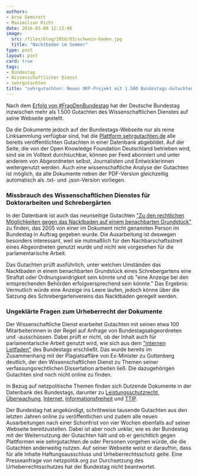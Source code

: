 ```yaml
---
authors:
- Arne Semsrott
- Maximilian Richt
date: 2016-03-08 12:12:00
image:
  src: /files/blog/2016/03/schwein-baden.jpg
  title: "Nacktbaden im Sommer"
type: post
layout: post
card: true
tags:
- Bundestag
- Wissenschaftlicher Dienst
- sehrgutachten
title: "sehrgutachten: Neues OKF-Projekt mit 1.500 Bundestags-Gutachten, auch zum Nacktbaden"
---
```


Nach dem <a href="https://netzpolitik.org/2016/fragdenbundestag-erfolgreich-bundestag-oeffnet-seine-aktenschraenke/">Erfolg von #FragDenBundestag</a> hat der Deutsche Bundestag inzwischen mehr als 1.500 Gutachten des Wissenschaftlichen Dienstes auf seine Webseite gestellt. 

Da die Dokumente jedoch auf der Bundestags-Webseite nur als reine Linksammlung verfügbar sind, hat die <a href="https://sehrgutachten.de/">Plattform sehrgutachten.de</a> alle bereits veröffentlichten Gutachten in einer Datenbank abgebildet. Auf der Seite, die von der Open Knowledge Foundation Deutschland betrieben wird, sind sie im Volltext durchsuchbar, können per Feed abonniert und unter anderem von Abgeordneten selbst, Journalisten und Entwicklerinnen weitergenutzt werden. Auch eine wissenschaftliche Analyse der Gutachten ist möglich, da alle Dokumente neben der PDF-Version gleichzeitig automatisch als .txt- und .json-Version vorliegen.

<h3>Missbrauch des Wissenschaftlichen Dienstes für Doktorarbeiten und Schrebergärten</h3>

In der Datenbank ist auch das neunseitige Gutachten <a href="https://sehrgutachten.de/bt/wd7/178-05-zu-den-rechtlichen-moeglichkeiten-gegen-das-nacktbaden-auf-einem-benachbarten-grundstueck">"Zu den rechtlichen Möglichkeiten gegen das Nacktbaden auf einem benachbarten Grundstück"</a> zu finden, das 2005 von einer im Dokument nicht genannten Person im Bundestag in Auftrag gegeben wurde. Die Ausarbeitung ist deswegen besonders interessant, weil sie mutmaßlich für den Nachbarschaftsstreit eines Abgeordneten genutzt wurde und nicht wie vorgesehen für die parlamentarische Arbeit.

Das Gutachten prüft ausführlich, unter welchen Umständen das Nacktbaden in einem benachbarten Grundstück eines Schrebergartens eine Straftat oder Ordnungswidrigkeit sein könnte und ob "eine Anzeige bei den entsprechenden Behörden erfolgversprechend sein könnte." 
Das Ergebnis: Vermutlich würde eine Anzeige ins Leere laufen, jedoch könne über die Satzung des Schrebergartenvereins das Nacktbaden geregelt werden.

<h3>Ungeklärte Fragen zum Urheberrecht der Dokumente</h3>

Der Wissenschaftliche Dienst erarbeitet Gutachten mit seinen etwa 100 Mitarbeiterinnen in der Regel auf Anfrage von Bundestagsabgeordneten und -ausschüssen. Dabei prüft er nicht, ob der Inhalt auch für parlamentarische Arbeit genutzt wird, wie sich aus dem <a href="https://fragdenstaat.de/files/foi/44516/wd_leitfaden_bundestag.pdf">"internen Leitfaden"</a> des Bundestags erschließt. Das wurde bereits im Zusammenhang mit der Plagiatsaffäre von Ex-Minister zu Guttenberg deutlich, der den Wissenschaftlichen Dienst zu Themen seiner verfassungsrechtlichen Dissertation arbeiten ließ. Die dazugehörigen Gutachten sind noch nicht online zu finden.

In Bezug auf netzpolitische Themen finden sich Dutzende Dokumente in der Datenbank des Bundestags, darunter zu <a href="https://sehrgutachten.de/search?q=leistungsschutzrecht">Leistungsschutzrecht</a>, <a href="https://sehrgutachten.de/search?q=%C3%BCberwachung">Überwachung</a>, <a href="https://sehrgutachten.de/search?q=internet">Internet</a>, <a href="https://sehrgutachten.de/search?q=informationsfreiheit">Informationsfreiheit</a> und <a href="https://sehrgutachten.de/search?q=informationsfreiheit">TTIP</a>.

Der Bundestag hat angekündigt, schrittweise tausende Gutachten aus den letzten Jahren online zu veröffentlichen und zudem alle neuen Ausarbeitungen nach einer Schonfrist von vier Wochen ebenfalls auf seiner Webseite bereitzustellen. Dabei ist aber noch unklar, wie es der Bundestag mit der Weiternutzung der Gutachten hält und ob er gerichtlich gegen Plattformen wie sehrgutachten.de oder Personen vorgehen würde, die die Gutachten anderweitig nutzen. Auf seiner Webseite weist er daraufhin, dass für alle Inhalte Haftungsausschluss und Urheberrechtsschutz gelte. Eine Presseanfrage von netzpolitik.org zur Durchsetzung des Urheberrechtsschutzes hat der Bundestag nicht beantwortet.
